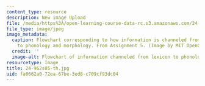 ```yaml
---
content_type: resource
description: New image Upload
file: /media/https%3A/open-learning-course-data-rc.s3.amazonaws.com/24-962-advanced-phonology-spring-2005/fa0662a072ea67be3ed8c709cf93dc04_24-962s05-th.jpg
file_type: image/jpeg
image_metadata:
  caption: Flowchart corresponding to how information is channeled from the lexicon,
    to phonology and morphology. From Assignment 5. (Image by MIT OpenCourseWare.)
  credit: ''
  image-alt: Flowchart of information channeled from lexicon to phonology and morphology.
resourcetype: Image
title: 24-962s05-th.jpg
uid: fa0662a0-72ea-67be-3ed8-c709cf93dc04
---
```

